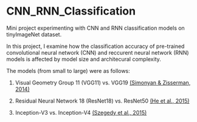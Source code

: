 # CNN_RNN_Classification
Mini project experimenting with CNN and RNN classification models on tinyImageNet dataset.  


In this project, I examine how the classification accuracy of pre-trained convolutional neural network (CNN) and reccurent neural network (RNN) models is affected by model size and architecural complexity.

The models (from small to large) were as follows:

1. Visual Geometry Group 11 (VGG11) vs. VGG19
   [(Simonyan & Zisserman, 2014)](https://arxiv.org/abs/1409.1556)

3. Residual Neural Network 18 (ResNet18) vs. ResNet50
   [(He et al., 2015)](https://arxiv.org/abs/1512.03385)

5. Inception-V3 vs. Inception-V4
   [(Szegedy et al., 2015)](https://arxiv.org/abs/1512.00567)





